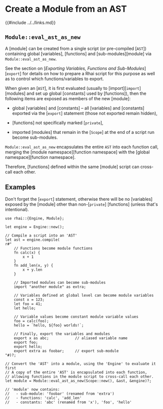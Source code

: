 Create a Module from an AST
==========================

{{#include ../../links.md}}


`Module::eval_ast_as_new`
------------------------

A [module] can be created from a single script (or pre-compiled [`AST`]) containing global [variables],
[functions] and [sub-modules][module] via `Module::eval_ast_as_new`.

See the section on [_Exporting Variables, Functions and Sub-Modules_][`export`] for details on how to
prepare a Rhai script for this purpose as well as to control which functions/variables to export.

When given an [`AST`], it is first evaluated (usually to [import][`import`] [modules] and set up global
[constants] used by [functions]), then the following items are exposed as members of the new [module]:

* global [variables] and [constants] &ndash; all [variables] and [constants] exported via the
  [`export`] statement (those not exported remain hidden),

* [functions] not specifically marked [`private`],

* imported [modules] that remain in the [`Scope`] at the end of a script run become sub-modules.

`Module::eval_ast_as_new` encapsulates the entire `AST` into each function call, merging the
[module namespace][function namespace] with the [global namespace][function namespace].

Therefore, [functions] defined within the same [module] script can cross-call each other.


Examples
--------

Don't forget the [`export`] statement, otherwise there will be no [variables] exposed by the
[module] other than non-[`private`] [functions] (unless that's intentional).

```rust,no_run
use rhai::{Engine, Module};

let engine = Engine::new();

// Compile a script into an 'AST'
let ast = engine.compile(
r#"
    // Functions become module functions
    fn calc(x) {
        x + 1
    }
    fn add_len(x, y) {
        x + y.len
    }

    // Imported modules can become sub-modules
    import "another module" as extra;

    // Variables defined at global level can become module variables
    const x = 123;
    let foo = 41;
    let hello;

    // Variable values become constant module variable values
    foo = calc(foo);
    hello = `hello, ${foo} worlds!`;

    // Finally, export the variables and modules
    export x as abc;            // aliased variable name
    export foo;
    export hello;
    export extra as foobar;     // export sub-module
"#)?;

// Convert the 'AST' into a module, using the 'Engine' to evaluate it first
// A copy of the entire 'AST' is encapsulated into each function,
// allowing functions in the module script to cross-call each other.
let module = Module::eval_ast_as_new(Scope::new(), &ast, &engine)?;

// 'module' now contains:
//   - sub-module: 'foobar' (renamed from 'extra')
//   - functions: 'calc', 'add_len'
//   - constants: 'abc' (renamed from 'x'), 'foo', 'hello'
```
